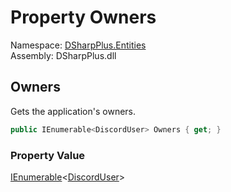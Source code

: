 # Property Owners

Namespace: [DSharpPlus.Entities](DSharpPlus.Entities.md)  
Assembly: DSharpPlus.dll

## <a id="DSharpPlus_Entities_DiscordApplication_Owners"></a>Owners

Gets the application's owners.

```csharp
public IEnumerable<DiscordUser> Owners { get; }
```

### Property Value

[IEnumerable](https://learn.microsoft.com/dotnet/api/system.collections.generic.ienumerable\-1)<[DiscordUser](DSharpPlus.Entities.DiscordUser.md)\>

